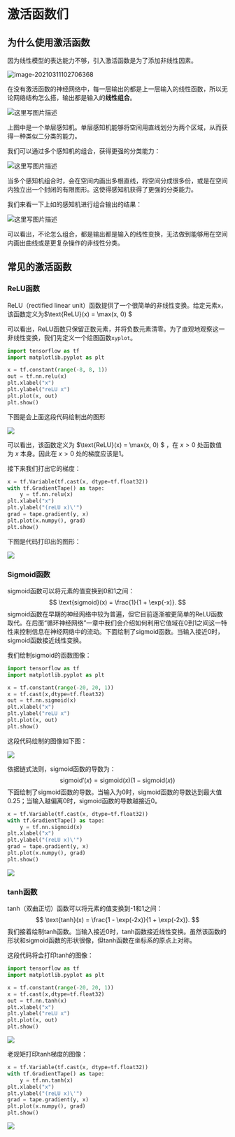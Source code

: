 # 激活函数们

## 为什么使用激活函数

因为线性模型的表达能力不够，引入激活函数是为了添加非线性因素。

![image-20210311102706368](./src/activation-functions/image-20210311102706368.png)

在没有激活函数的神经网络中，每一层输出的都是上一层输入的线性函数，所以无论网络结构怎么搭，输出都是输入的**线性组合**。

![这里写图片描述](./src/activation-functions/2e83b4403f21654cd9147f13ecfaf799_b.png)

上图中是一个单层感知机。单层感知机能够将空间用直线划分为两个区域，从而获得一种类似二分类的能力。

我们可以通过多个感知机的组合，获得更强的分类能力：

![这里写图片描述](./src/activation-functions/ef7eb0f56730058e1100dd6605eb2a25_b.png)

当多个感知机组合时，会在空间内画出多根直线，将空间分成很多份，或是在空间内独立出一个封闭的有限图形。这使得感知机获得了更强的分类能力。

我们来看一下上如的感知机进行组合输出的结果：

![这里写图片描述](./src/activation-functions/7c6e12aed30bf315eed8df6476d7ef7b_b.png)

可以看出，不论怎么组合，都是输出都是输入的线性变换，无法做到能够用在空间内画出曲线或是更复杂操作的非线性分类。

## 常见的激活函数

### ReLU函数

ReLU（rectified linear unit）函数提供了一个很简单的非线性变换。给定元素x，该函数定义为$\text{ReLU}(x) = \max(x, 0) $

可以看出，ReLU函数只保留正数元素，并将负数元素清零。为了直观地观察这一非线性变换，我们先定义一个绘图函数`xyplot`。

```python
import tensorflow as tf
import matplotlib.pyplot as plt

x = tf.constant(range(-8, 8, 1))
out = tf.nn.relu(x)
plt.xlabel("x")
plt.ylabel("reLU x")
plt.plot(x, out)
plt.show()
```

下图是会上面这段代码绘制出的图形

![](./src/activation-functions/myplot.png)

可以看出，该函数定义为 $\text{ReLU}(x) = \max(x, 0) $ ，在 $x>0$ 处函数值为 $x$ 本身。因此在 $x>0$ 处的梯度应该是1。

接下来我们打出它的梯度：

```python
x = tf.Variable(tf.cast(x, dtype=tf.float32))
with tf.GradientTape() as tape:
    y = tf.nn.relu(x)
plt.xlabel("x")
plt.ylabel("(reLU x)\'")
grad = tape.gradient(y, x)
plt.plot(x.numpy(), grad)
plt.show()
```

下图是代码打印出的图形：

![](./src/activation-functions/relugrad.png)

### Sigmoid函数

sigmoid函数可以将元素的值变换到0和1之间：
$$
\text{sigmoid}(x) = \frac{1}{1 + \exp(-x)}.
$$
sigmoid函数在早期的神经网络中较为普遍，但它目前逐渐被更简单的ReLU函数取代。在后面“循环神经网络”一章中我们会介绍如何利用它值域在0到1之间这一特性来控制信息在神经网络中的流动。下面绘制了sigmoid函数。当输入接近0时，sigmoid函数接近线性变换。

我们绘制sigmoid的函数图像：

```python
import tensorflow as tf
import matplotlib.pyplot as plt

x = tf.constant(range(-20, 20, 1))
x = tf.cast(x,dtype=tf.float32)
out = tf.nn.sigmoid(x)
plt.xlabel("x")
plt.ylabel("reLU x")
plt.plot(x, out)
plt.show()
```

这段代码绘制的图像如下图：

![](./src/activation-functions/sigmoid.png)

依据链式法则，sigmoid函数的导数为：
$$
\text{sigmoid}'(x) = \text{sigmoid}(x)\left(1-\text{sigmoid}(x)\right)
$$
下面绘制了sigmoid函数的导数。当输入为0时，sigmoid函数的导数达到最大值0.25；当输入越偏离0时，sigmoid函数的导数越接近0。

```python
x = tf.Variable(tf.cast(x, dtype=tf.float32))
with tf.GradientTape() as tape:
    y = tf.nn.sigmoid(x)
plt.xlabel("x")
plt.ylabel("(reLU x)\'")
grad = tape.gradient(y, x)
plt.plot(x.numpy(), grad)
plt.show()
```

![](./src/activation-functions/sigmoidgrad.png)



### tanh函数

tanh（双曲正切）函数可以将元素的值变换到-1和1之间：
$$
\text{tanh}(x) = \frac{1 - \exp(-2x)}{1 + \exp(-2x)}.
$$
我们接着绘制tanh函数。当输入接近0时，tanh函数接近线性变换。虽然该函数的形状和sigmoid函数的形状很像，但tanh函数在坐标系的原点上对称。

这段代码将会打印tanh的图像：

```python
import tensorflow as tf
import matplotlib.pyplot as plt

x = tf.constant(range(-20, 20, 1))
x = tf.cast(x,dtype=tf.float32)
out = tf.nn.tanh(x)
plt.xlabel("x")
plt.ylabel("reLU x")
plt.plot(x, out)
plt.show()
```

![](./src/activation-functions/tanh.png)

老规矩打印tanh梯度的图像：

```python
x = tf.Variable(tf.cast(x, dtype=tf.float32))
with tf.GradientTape() as tape:
    y = tf.nn.tanh(x)
plt.xlabel("x")
plt.ylabel("(reLU x)\'")
grad = tape.gradient(y, x)
plt.plot(x.numpy(), grad)
plt.show()
```

![](./src/activation-functions/tahngard.png)